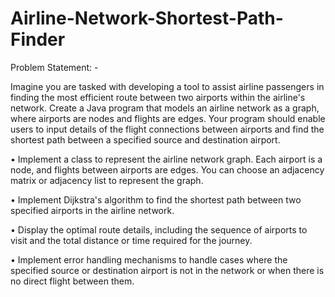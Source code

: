 # Airline-Network-Shortest-Path-Finder

Problem Statement: - 

Imagine you are tasked with developing a tool to assist airline passengers in finding 
the most efficient route between two airports within the airline's network. Create a 
Java program that models an airline network as a graph, where airports are nodes 
and flights are edges. Your program should enable users to input details of the flight 
connections between airports and find the shortest path between a specified source 
and destination airport. 

• Implement a class to represent the airline network graph. Each airport is a 
node, and flights between airports are edges. You can choose an adjacency 
matrix or adjacency list to represent the graph. 

• Implement Dijkstra's algorithm to find the shortest path between two specified 
airports in the airline network. 

• Display the optimal route details, including the sequence of airports to visit 
and the total distance or time required for the journey. 

• Implement error handling mechanisms to handle cases where the specified 
source or destination airport is not in the network or when there is no direct 
flight between them.
